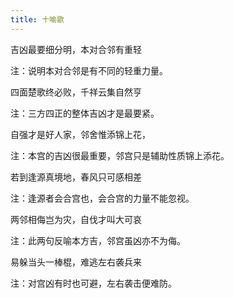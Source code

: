 ```yaml
---
title: 十喻歌
---
```


吉凶最要细分明，本对合邻有重轻

注：说明本对合邻是有不同的轻重力量。

四面楚歌终必败，千祥云集自然亨

注：三方四正的整体吉凶才是最要紧。

自强才是好人家，邻舍惟添锦上花，

注：本宫的吉凶很最重要，邻宫只是辅助性质锦上添花。

若到逢源真境地，春风只可感相差

注：逢源者会合宫也，会合宫的力量不能忽视。

两邻相侮岂为灾，自伐才叫大可哀

注：此两句反喻本方吉，邻宫虽凶亦不为侮。

易躲当头一棒棍，难逃左右袭兵来

注：对宫凶有时也可避，左右袭击便难防。

